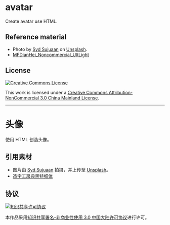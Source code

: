 # avatar
Create avatar use HTML.

## Reference material
- Photo by [Syd Sujuaan](https://unsplash.com/@sydsujuaan?utm_source=unsplash&utm_medium=referral&utm_content=creditCopyText) on [Unsplash](https://unsplash.com/@sydsujuaan?utm_source=unsplash&utm_medium=referral&utm_content=creditCopyText).
- [MFDianHei_Noncommercial_UltLight](https://www.makefont.com/font.html?MFDianHei_Noncommercial_UltLight)

## License
[![Creative Commons License](https://i.creativecommons.org/l/by-nc/3.0/cn/88x31.png)](https://creativecommons.org/licenses/by-nc/3.0/cn/deed.en)

This work is licensed under a [Creative Commons Attribution-NonCommercial 3.0 China Mainland License](https://creativecommons.org/licenses/by-nc/3.0/cn/deed.en).

---
# 头像
使用 HTML 创造头像。

## 引用素材
- 图片由 [Syd Sujuaan](https://unsplash.com/@sydsujuaan?utm_source=unsplash&utm_medium=referral&utm_content=creditCopyText) 拍摄，并上传至 [Unsplash](https://unsplash.com/@sydsujuaan?utm_source=unsplash&utm_medium=referral&utm_content=creditCopyText)。
- [造字工房典黑特细体](https://www.makefont.com/font.html?MFDianHei_Noncommercial_UltLight)

## 协议
[![知识共享许可协议](https://i.creativecommons.org/l/by-nc/3.0/cn/88x31.png)](https://creativecommons.org/licenses/by-nc/3.0/cn/deed.zh)

本作品采用[知识共享署名-非商业性使用 3.0 中国大陆许可协议](https://creativecommons.org/licenses/by-nc/3.0/cn/deed.zh)进行许可。
